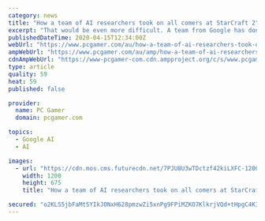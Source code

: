```yaml
---
category: news
title: "How a team of AI researchers took on all comers at StarCraft 2"
excerpt: "That would be even more difficult. A team from Google has done it, however. The AlphaStar AI from DeepMind triumphed over puny humans in a series of blind games (the meatbags had no idea they ..."
publishedDateTime: 2020-04-15T12:34:00Z
webUrl: "https://www.pcgamer.com/au/how-a-team-of-ai-researchers-took-on-all-comers-at-starcraft-2/"
ampWebUrl: "https://www.pcgamer.com/au/amp/how-a-team-of-ai-researchers-took-on-all-comers-at-starcraft-2/"
cdnAmpWebUrl: "https://www-pcgamer-com.cdn.ampproject.org/c/s/www.pcgamer.com/au/amp/how-a-team-of-ai-researchers-took-on-all-comers-at-starcraft-2/"
type: article
quality: 59
heat: 59
published: false

provider:
  name: PC Gamer
  domain: pcgamer.com

topics:
  - Google AI
  - AI

images:
  - url: "https://cdn.mos.cms.futurecdn.net/7PJU8U3wTDctzf42kiLXFC-1200-80.jpg"
    width: 1200
    height: 675
    title: "How a team of AI researchers took on all comers at StarCraft 2"

secured: "o2KLS5jbFaMtSYIkJONxH628pmzwZi5xnPg9FPiMZKO7KlkrjVQd+tHpgC4KIJgsW4nlxL5oSK8R1RH9f5bIy/dneLw+O0K3iQY1wb6+GCNQyh7LEljLCLYrmsC6+D1slHvL+8chfUN+QdXaM/yWEeFyHLQWN31WN4tL1D3V/NikuzF1aYLPquRSW5Fa8JBkgjW85w4zMAfDqF3oVeD/l5sma7o5JmrpZQdUsXPxyBW1eMai/XIPzDjVrLtBad2I+GbMAZKdo+Y59OQnlGinKaisLZ7khPtgCkpkKKT1Rd+0TU5e4qseLNxnGuwygFwp;kvxBXCFJq6XLcIRWfCA+WA=="
---
```


